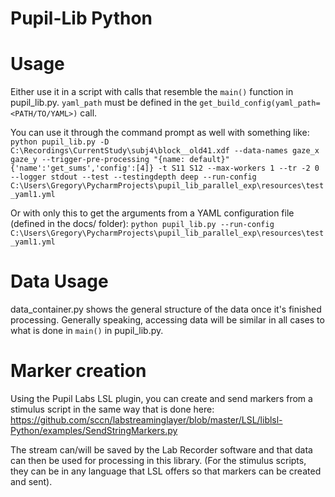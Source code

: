 # Pupil-Lib Python

# Usage

Either use it in a script with calls that resemble the `main()` function in pupil_lib.py. `yaml_path` must be defined
in the `get_build_config(yaml_path=<PATH/TO/YAML>)` call.

You can use it through the command prompt as well with something like:
`python pupil_lib.py -D C:\Recordings\CurrentStudy\subj4\block__old41.xdf --data-names gaze_x gaze_y
 --trigger-pre-processing "{name: default}" {'name':'get_sums','config':[4]} -t S11 S12 --max-workers 1
 --tr -2 0 --logger stdout --test --testingdepth deep
 --run-config C:\Users\Gregory\PycharmProjects\pupil_lib_parallel_exp\resources\test_yaml1.yml`

Or with only this to get the arguments from a YAML configuration file (defined in the docs/ folder):
`python pupil_lib.py --run-config C:\Users\Gregory\PycharmProjects\pupil_lib_parallel_exp\resources\test_yaml1.yml`

# Data Usage

data_container.py shows the general structure of the data once it's finished processing. Generally speaking, accessing data
will be similar in all cases to what is done in `main()` in pupil_lib.py.

# Marker creation

Using the Pupil Labs LSL plugin, you can create and send markers from a stimulus script in the same way that is done here:
 https://github.com/sccn/labstreaminglayer/blob/master/LSL/liblsl-Python/examples/SendStringMarkers.py

The stream can/will be saved by the Lab Recorder software and that data can then be used for processing in this library.
(For the stimulus scripts, they can be in any language that LSL offers so that markers can be created and sent).